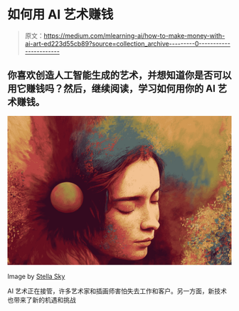 # 如何用 AI 艺术赚钱

> 原文：<https://medium.com/mlearning-ai/how-to-make-money-with-ai-art-ed223d55cb89?source=collection_archive---------0----------------------->

## 你喜欢创造人工智能生成的艺术，并想知道你是否可以用它赚钱吗？然后，继续阅读，学习如何用你的 AI 艺术赚钱。

![](img/fb0e3790744962b8d9e7959682c63990.png)

Image by [Stella Sky](/@StellaSky)

AI 艺术正在接管，许多艺术家和插画师害怕失去工作和客户。另一方面，新技术也带来了新的机遇和挑战
